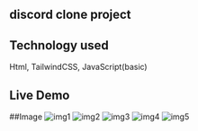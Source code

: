 ## discord clone project

## Technology used
Html, TailwindCSS, JavaScript(basic)

## Live Demo

##Image
![img1](https://user-images.githubusercontent.com/109889191/219932555-f84afe3a-1bd6-4d87-9eea-c2e9d755e571.png)
![img2](https://user-images.githubusercontent.com/109889191/219932571-1ba8c3e3-4ef4-4307-a557-70ed420df8f9.png)
![img3](https://user-images.githubusercontent.com/109889191/219932576-b3207fd3-55fd-47b7-ab76-91808f514208.png)
![img4](https://user-images.githubusercontent.com/109889191/219932579-5c203143-3e37-47c6-b520-8cd4da3f0944.png)
![img5](https://user-images.githubusercontent.com/109889191/219932581-43c4ed23-32b1-43ec-bac6-2a867efdbc58.png)
